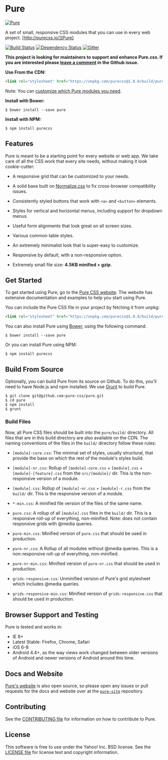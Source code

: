 Pure
====

[![Pure](https://cloud.githubusercontent.com/assets/449779/5291099/1b554cca-7b03-11e4-9157-53a12d91b34a.png)][Pure]

A set of small, responsive CSS modules that you can use in every web project.
[http://purecss.io/][Pure]

[![Build Status](http://img.shields.io/travis/pure-css/pure.svg?style=flat)][Build Status]
[![Dependency Status](https://david-dm.org/pure-css/pure/dev-status.svg)](https://david-dm.org/pure-css/pure?type=dev)
[![Gitter](https://badges.gitter.im/Join%20Chat.svg)](https://gitter.im/pure-css/pure?utm_source=badge&utm_medium=badge&utm_campaign=pr-badge&utm_content=badge)

**This project is looking for maintainers to support and enhance Pure.css. If you are interested please [leave a comment](https://github.com/pure-css/pure/issues/692) in the Github issue.** 

**Use From the CDN:**

```html
<link rel="stylesheet" href="https://unpkg.com/purecss@1.0.0/build/pure-min.css" integrity="sha384-nn4HPE8lTHyVtfCBi5yW9d20FjT8BJwUXyWZT9InLYax14RDjBj46LmSztkmNP9w" crossorigin="anonymous">
```

Note: You can [customize which Pure modules you need][customize].

**Install with Bower:**

```shell
$ bower install --save pure
```

**Install with NPM:**

```shell
$ npm install purecss
```

[Pure]: http://purecss.io/
[Bower]: http://bower.io/
[Build Status]: https://travis-ci.org/pure-css/pure
[customize]: http://purecss.io/customize/


Features
--------

Pure is meant to be a starting point for every website or web app. We take care
of all the CSS work that every site needs, without making it look cookie-cutter:

* A responsive grid that can be customized to your needs.

* A solid base built on [Normalize.css][] to fix cross-browser compatibility
  issues.

* Consistently styled buttons that work with `<a>` and `<button>` elements.

* Styles for vertical and horizontal menus, including support for dropdown
  menus.

* Useful form alignments that look great on all screen sizes.

* Various common table styles.

* An extremely minimalist look that is super-easy to customize.

* Responsive by default, with a non-responsive option.

* Extremely small file size: **4.5KB minified + gzip**.


[Normalize.css]: http://necolas.github.io/normalize.css/


Get Started
-----------

To get started using Pure, go to the [Pure CSS website][Pure]. The website has
extensive documentation and examples to help you start using Pure.

You can include the Pure CSS file in your project by fetching it from unpkg:

```html
<link rel="stylesheet" href="https://unpkg.com/purecss@1.0.0/build/pure-min.css" integrity="sha384-nn4HPE8lTHyVtfCBi5yW9d20FjT8BJwUXyWZT9InLYax14RDjBj46LmSztkmNP9w" crossorigin="anonymous">
```

You can also install Pure using [Bower][], using the following command:

```shell
$ bower install --save pure
```

Or you can install Pure using NPM:

```shell
$ npm install purecss
```

Build From Source
-----------------

Optionally, you can build Pure from its source on Github. To do this, you'll
need to have Node.js and npm installed. We use [Grunt][] to build Pure.

```shell
$ git clone git@github.com:pure-css/pure.git
$ cd pure
$ npm install
$ grunt
```

### Build Files

Now, all Pure CSS files should be built into the `pure/build/` directory. All
files that are in this build directory are also available on the CDN. The naming
conventions of the files in the `build/` directory follow these rules:

* `[module]-core.css`: The minimal set of styles, usually structural, that
  provide the base on which the rest of the module's styles build.

* `[module]-nr.css`: Rollup of `[module]-core.css` + `[module].css` +
  `[module]-[feature].css` from the `src/[module]/` dir. This is the
  non-responsive version of a module.

* `[module].css`: Rollup of `[module]-nr.css` + `[module]-r.css` from the
  `build/` dir. This is the responsive version of a module.

* `*-min.css`: A minified file version of the files of the same name.

* `pure.css`: A rollup of all `[module].css` files in the `build/` dir. This is
  a responsive roll-up of everything, non-minified.  Note: does not contain responsive grids with @media queries.

* `pure-min.css`: Minified version of `pure.css` that should be used in
  production.

* `pure-nr.css`: A Rollup of all modules without @media queries. This is a
  non-responsive roll-up of everything, non-minified.

* `pure-nr-min.css`: Minified version of `pure-nr.css` that should be used in
  production.

* `grids-responsive.css`: Unminified version of Pure's grid stylesheet which
  includes @media queries.

* `grids-responsive-min.css`: Minified version of `grids-responsive.css` that
  should be used in production.


[Grunt]: http://gruntjs.com/


Browser Support and Testing
---------------------------

Pure is tested and works in:

* IE 8+
* Latest Stable: Firefox, Chrome, Safari
* iOS 6-8
* Android 4.4+, as the way views work changed between older versions of Android and newer versions of Android around this time.


Docs and Website
----------------

[Pure's website][Pure] is also open source, so please open any issues or pull
requests for the docs and website over at the [`pure-site`][pure-site]
repository.


[pure-site]: https://github.com/pure-css/pure-site


Contributing
------------

See the [CONTRIBUTING file][] for information on how to contribute to Pure.


[CONTRIBUTING file]: https://github.com/pure-css/pure/blob/master/CONTRIBUTING.md


License
-------

This software is free to use under the Yahoo! Inc. BSD license.
See the [LICENSE file][] for license text and copyright information.


[LICENSE file]: https://github.com/pure-css/pure/blob/master/LICENSE
